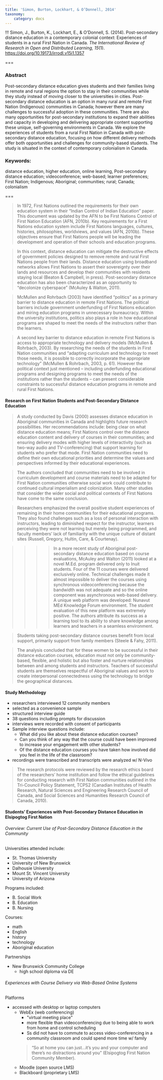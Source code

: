 ```yaml
---
title: 'Simon, Burton, Lockhart, & O’Donnell, 2014'
taxonomy:
    category: docs
---
```


!!! Simon, J., Burton, K., Lockhart, E., & O’Donnell, S. (2014). Post-secondary distance education in a contemporary colonial context: Experiences of students in a rural First Nation in Canada. *The International Review of Research in Open and Distributed Learning, 15*(1). https://doi.org/10.19173/irrodl.v15i1.1357



===

### Abstract

Post-secondary distance education gives students and their families living in remote and rural regions the option to stay in their communities while they study instead of moving closer to the universities in cities. Post-secondary distance education is an option in many rural and remote First Nation (Indigenous) communities in Canada; however there are many challenges to successful adoption in these communities. There are also many opportunities for post-secondary institutions to expand their abilities and capacity in developing and delivering appropriate content supporting these unique, self-governing environments in Canada. We explore the experiences of students from a rural First Nation in Canada with post-secondary distance education, focusing on how different delivery methods offer both opportunities and challenges for community-based students. The study is situated in the context of contemporary colonialism in Canada.

### Keywords:
distance education, higher education, online learning, Post-secondary distance education; videoconference; web-based; learner preferences; First Nation; Indigenous; Aboriginal; communities; rural; Canada; colonialism

===

> In 1972, First Nations outlined the requirements for their own education system in their “Indian Control of Indian Education” paper. This document was updated by the AFN to be First Nations Control of First Nation Education (AFN, 2010b). Key requirements for a First Nations education system include First Nations languages, cultures, histories, philosophies, worldviews, and values (AFN, 2010b). These objectives ensure that First Nations people will be leading the development and operation of their schools and education programs.

>  In this context, distance education can mitigate the destructive effects of government policies designed to remove remote and rural First Nations people from their lands. Distance education using broadband networks allows First Nations to assert their sovereignty over their lands and resources and develop their communities with residents staying local (Beaton & Campbell, in press). Post-secondary distance education has also been characterized as an opportunity to “decolonize cyberspace” (McAuley & Walton, 2011).

> McMullen and Rohrbach (2003) have identified “politics” as a primary barrier to distance education in remote First Nations. The political barriers include government underfunding of First Nations education and miring education programs in unnecessary bureaucracy. Within the university institutions, politics also plays a role in how educational programs are shaped to meet the needs of the instructors rather than the learners.

> A second key barrier to distance education in remote First Nations is access to appropriate technology and delivery models (McMullen & Rohrbach, 2003). By researching the needs of the students in First Nation communities and “adapting curriculum and technology to meet those needs, it is possible to correctly incorporate the appropriate technology” (McMullen & Rohrbach, 2003, p. 61). However the political context just mentioned – including underfunding educational programs and designing programs to meet the needs of the institutions rather than the students – can present considerable constraints to successful distance education programs in remote and rural First Nations.

#### Research on First Nation Students and Post-Secondary Distance Education

> A study conducted by Davis (2000) assesses distance education in Aboriginal communities in Canada and highlights future research possibilities. Her recommendations include: being clear on what distance education means; First Nations control over the distance education content and delivery of courses in their communities; and ensuring delivery modes with higher levels of interactivity (such as two-way audio and TV-conferencing) that support learning for students who prefer that mode. First Nation communities need to define their own educational priorities and determine the values and perspectives informed by their educational experiences.

> The authors concluded that communities need to be involved in curriculum development and course materials need to be adapted for First Nation communities otherwise social work could contribute to continued cultural imperialism and colonization. Many other studies that consider the wider social and political contexts of First Nations have come to the same conclusion.

> Researchers emphasized the overall positive student experiences of remaining in their home communities for their educational programs. They also found challenges such as a loss of personal interaction with instructors, leading to diminished respect for the instructor, learners perceiving they were not learning but merely being programmed, and faculty members’ lack of familiarity with the unique culture of distant sites (Russell, Gregory, Hultin, Care, & Courtenay).

>>>> In a more recent study of Aboriginal post-secondary distance education based on course evaluations, McAuley and Walton (2011) looked at a novel M.Ed. program delivered only to Inuit students. Four of the 11 courses were delivered exclusively online. Technical challenges made it almost impossible to deliver the courses using synchronous videoconferencing because the bandwidth was not adequate and so the online component was asynchronous web-based delivery. A unique web platform was developed: Nunavut MEd Knowledge Forum environment. The student evaluation of this new platform was extremely positive. The authors attribute its success as a learning tool to its ability to share knowledge among learners and teachers in a seamless environment.

> Students taking post-secondary distance courses benefit from local support, primarily support from family members (Steele & Fahy, 2011).

> The analysis concluded that for these women to be successful in their distance education courses, education must not only be community-based, flexible, and holistic but also foster and nurture relationships between and among students and instructors. Teachers of successful students are themselves respectful of Aboriginal values and work to create interpersonal connectedness using the technology to bridge the geographical distances.

#### Study Methodology

- researchers interviewed 12 community members
- selected as a convenience sample
- structured interview guide
- 38 questions including prompts for discussion
- interviews were recorded with consent of participants
- Sample interview questions include:
  - What did you like about these distance education courses?
  - Can you think of any way that the course could have been improved to increase your engagement with other students?
  - Of the distance education courses you have taken how involved did you feel in the life of the classroom?
- recordings were transcribed and transcripts were analyzed w/ N-Vivo

> The research protocols were reviewed by the research ethics board of the researchers’ home institution and follow the ethical guidelines for conducting research with First Nation communities outlined in the Tri-Council Policy Statement, TCPS2 (Canadian Institutes of Health Research, Natural Sciences and Engineering Research Council of Canada, and Social Sciences and Humanities Research Council of Canada, 2010).

#### Students’ Experiences with Post-Secondary Distance Education in Elsipogtog First Nation

###### Overview: Current Use of Post-Secondary Distance Education in the Community
Universities attended include:
- St. Thomas University
- University of New Brunswick
- Dalhousie University
- Mount St. Vincent University
- University of Arizona

Programs included:
- B. Social Work
- B. Education
- B. Nursing

Courses:
- math
- English
- history
- technology
- Aboriginal education

Partnerships
- New Brunswick Community College
  - high school diploma via DE

###### Experiences with Course Delivery via Web-Based Online Systems

Platforms
- accessed with desktop or laptop computers
  - WebEx (web conferencing)
    - "virtual meeting place"
    - more flexible than videoconferencing due to being able to work from home and control scheduling
    - Ss did not have to commute to access video-conferencing in a community classroom and could spend more time w/ family
     > “So at home you can just...it’s you and your computer and there’s no distractions around you” (Elsipogtog First Nation Community Member).
  - Moodle (open source LMS)
  - Blackboard (proprietary LMS)
